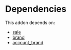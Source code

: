 # Dependencies

This addon depends on:

- [sale](https://github.com/bringout/oca-ocb-sale)
- [brand](https://github.com/bringout/oca-technical)
- [account_brand](https://github.com/bringout/oca-technical)
